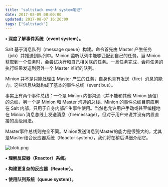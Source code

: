 ```yaml
---
title: "saltstack event system笔记"
date: 2017-08-09 08:00:00
updated: 2017-08-07 16:26:09
tags: ["Saltstack"]
---
```

**• 深度了解事件系统（event system）。**

  

Salt 基于消息队列（message queue）构建。命令首先由 Master 产生任务（job）并推送到队列中。Minion
监听队列中能够匹配到自己的任务。当 Minion 获取到一个任务时，会尝试执行和自己相关联的任务。一旦任务完成，会将任务的执行结果发送到另外一个
Master 监听的队列。

  

Minion 并不是只能处理由 Master 产生的任务，自身也具有发送（fire）消息的能力。这些信息块就构成了基本的事件总线（event bus）。

  

事实上有两个事件总线：一个是 Minion 内部沟通（并不能和其他 Minion 通信）的总线，另一个是 Minion 和 Master
沟通的总线。Minion 的事件总线目前应用在 Salt 内部，只用于自身内部产生事件使用。当然也允许用户手动或甚至编程地在 Minion
消息总线上发送消息（firemessage），但对于用户来说并没有内置直接的高级用法。

  

Master事件总线则完全不同。Minion发送消息到Master的能力是很强大的，尤其是Master结合反应器系统（Reactor
system），我们将在稍后详细介绍它。

![blob.png](/uploads/ueditor/php/upload/image/20170807/1502087899.png)

  

**• 理解反应器（Reactor）系统。**

  

  

**• 构建更复杂的反应器（Reactor）。**

  

  

**• 使用队列系统（queue system）。**

  

  

  

